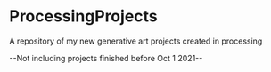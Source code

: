 # ProcessingProjects
A repository of my new generative art projects created in processing

--Not including projects finished before Oct 1 2021--

